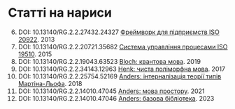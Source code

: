 
# Статті на нариси

6. DOI: 10.13140/RG.2.2.27432.24327 <a href="https://n2o.dev/ua/books/vol.2/index.html">Фреймворк для підприємств ISO 20922</a>. 2013
7. DOI: 10.13140/RG.2.2.20721.35682 <a href="https://n2o.dev/ua/books/vol.3/index.html">Система управління процесами ISO 19510</a>. 2015
8. DOI: 10.13140/RG.2.2.19043.63523 <a href="https://axiosis.github.io/articles/bloch/quantum.pdf">Bloch: квантова мова</a>. 2019
9. DOI: 10.13140/RG.2.2.34143.12963 <a href="https://axiosis.github.io/articles/henk/pts_ua.pdf">Henk: чиста полiморфна мова</a>. 2017
10. DOI: 10.13140/RG.2.2.25754.52169 <a href="https://axiosis.github.io/articles/per/anno_ua.pdf">Anders: інтерналізація теорії типів Мартіна-Льофа</a>. 2018
11. DOI: 10.13140/RG.2.2.14010.47045 <a href="https://axiosis.github.io/articles/anders/anders.pdf">Anders: мова простору</a>. 2021
11. DOI: 10.13140/RG.2.2.14010.47046 <a href="https://axiosis.github.io/articles/holib/holib.pdf">Anders: базова бібліотека</a>. 2023

